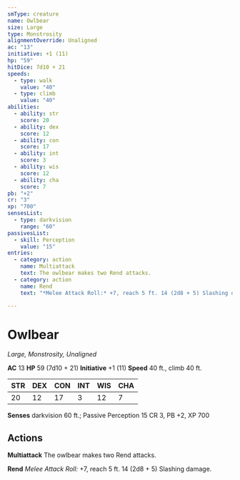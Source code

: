 ```yaml
---
smType: creature
name: Owlbear
size: Large
type: Monstrosity
alignmentOverride: Unaligned
ac: "13"
initiative: +1 (11)
hp: "59"
hitDice: 7d10 + 21
speeds:
  - type: walk
    value: "40"
  - type: climb
    value: "40"
abilities:
  - ability: str
    score: 20
  - ability: dex
    score: 12
  - ability: con
    score: 17
  - ability: int
    score: 3
  - ability: wis
    score: 12
  - ability: cha
    score: 7
pb: "+2"
cr: "3"
xp: "700"
sensesList:
  - type: darkvision
    range: "60"
passivesList:
  - skill: Perception
    value: "15"
entries:
  - category: action
    name: Multiattack
    text: The owlbear makes two Rend attacks.
  - category: action
    name: Rend
    text: "*Melee Attack Roll:* +7, reach 5 ft. 14 (2d8 + 5) Slashing damage."

---
```


# Owlbear
*Large, Monstrosity, Unaligned*

**AC** 13
**HP** 59 (7d10 + 21)
**Initiative** +1 (11)
**Speed** 40 ft., climb 40 ft.

| STR | DEX | CON | INT | WIS | CHA |
| --- | --- | --- | --- | --- | --- |
| 20 | 12 | 17 | 3 | 12 | 7 |

**Senses** darkvision 60 ft.; Passive Perception 15
CR 3, PB +2, XP 700

## Actions

**Multiattack**
The owlbear makes two Rend attacks.

**Rend**
*Melee Attack Roll:* +7, reach 5 ft. 14 (2d8 + 5) Slashing damage.
